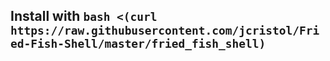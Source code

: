 ## Install with `bash <(curl https://raw.githubusercontent.com/jcristol/Fried-Fish-Shell/master/fried_fish_shell)`
